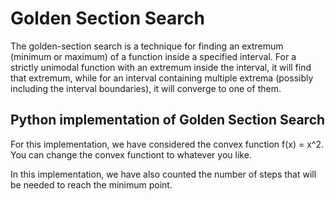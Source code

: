 # Golden Section Search

The golden-section search is a technique for finding an extremum (minimum or maximum) of a function inside a specified interval. For a strictly unimodal function with an extremum inside the interval, it will find that extremum, while for an interval containing multiple extrema (possibly including the interval boundaries), it will converge to one of them.

## Python implementation of Golden Section Search

For this implementation, we have considered the convex function f(x) = x^2. You can change the convex functiont to whatever you like.

In this implementation, we have also counted the number of steps that will be needed to reach the minimum point.
